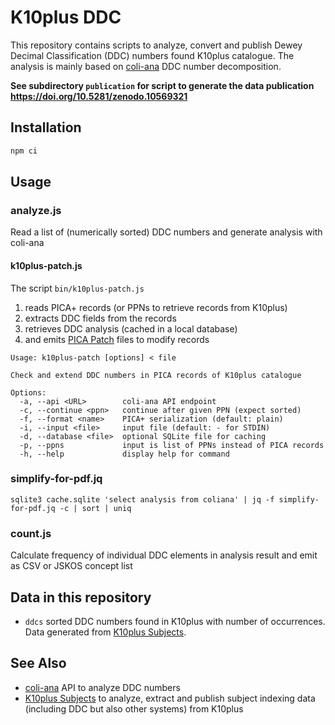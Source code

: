 # K10plus DDC

This repository contains scripts to analyze, convert and publish Dewey Decimal Classification (DDC) numbers found K10plus catalogue. The analysis is mainly based on [coli-ana] DDC number decomposition.

[coli-ana]: https://github.com/gbv/coli-ana
[K10plus Subjects]: https://github.com/gbv/k10plus-subjects
[jskos]: https://format.gbv.de/jskos

**See subdirectory `publication` for script to generate the data publication <https://doi.org/10.5281/zenodo.10569321>**

## Installation

~~~sh
npm ci
~~~

## Usage

### analyze.js

Read a list of (numerically sorted) DDC numbers and generate analysis with coli-ana

#### k10plus-patch.js

The script `bin/k10plus-patch.js`

1. reads PICA+ records (or PPNs to retrieve records from K10plus)
2. extracts DDC fields from the records
3. retrieves DDC analysis (cached in a local database)
4. and emits [PICA Patch](https://format.gbv.de/pica/patch/specification) files to modify records

~~~
Usage: k10plus-patch [options] < file

Check and extend DDC numbers in PICA records of K10plus catalogue

Options:
  -a, --api <URL>        coli-ana API endpoint
  -c, --continue <ppn>   continue after given PPN (expect sorted)
  -f, --format <name>    PICA+ serialization (default: plain)
  -i, --input <file>     input file (default: - for STDIN)
  -d, --database <file>  optional SQLite file for caching
  -p, --ppns             input is list of PPNs instead of PICA records
  -h, --help             display help for command
~~~

### simplify-for-pdf.jq

    sqlite3 cache.sqlite 'select analysis from coliana' | jq -f simplify-for-pdf.jq -c | sort | uniq

### count.js

Calculate frequency of individual DDC elements in analysis result and emit as CSV or JSKOS concept list

## Data in this repository

- `ddcs` sorted DDC numbers found in K10plus with number of occurrences. Data generated from [K10plus Subjects].

## See Also

- [coli-ana] API to analyze DDC numbers
- [K10plus Subjects] to analyze, extract and publish subject indexing data (including DDC but also other systems) from K10plus

